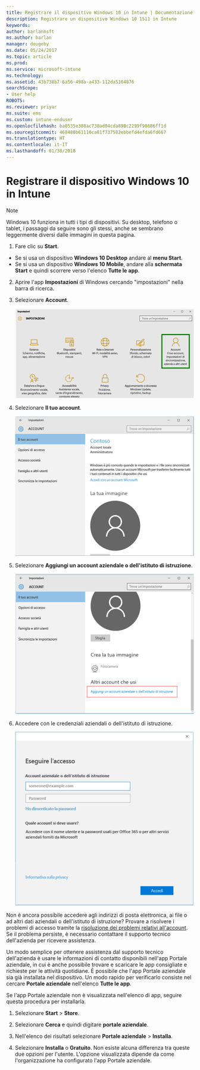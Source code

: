 ```yaml
---
title: Registrare il dispositivo Windows 10 in Intune | Documentazione Microsoft
description: Registrare un dispositivo Windows 10 1511 in Intune
keywords: 
author: barlanmsft
ms.author: barlan
manager: dougeby
ms.date: 05/24/2017
ms.topic: article
ms.prod: 
ms.service: microsoft-intune
ms.technology: 
ms.assetid: 43b738b7-6a56-498a-a433-112da5104876
searchScope:
- User help
ROBOTS: 
ms.reviewer: priyar
ms.suite: ems
ms.custom: intune-enduser
ms.openlocfilehash: ba0535e388ac730ad04cda898c2299f98686ff1d
ms.sourcegitcommit: 468480b61110ca81f737582ebbefd4efda6fd667
ms.translationtype: HT
ms.contentlocale: it-IT
ms.lasthandoff: 01/30/2018
---
```

# <a name="enroll-your-windows-10-device-in-intune"></a>Registrare il dispositivo Windows 10 in Intune

  > [!NOTE]
  > Windows 10 funziona in tutti i tipi di dispositivi. Su desktop, telefono o tablet, i passaggi da seguire sono gli stessi, anche se sembrano leggermente diversi dalle immagini in questa pagina.

1.  Fare clic su **Start**.

  - Se si usa un dispositivo **Windows 10 Desktop** andare al **menu Start**.
  - Se si usa un dispositivo **Windows 10 Mobile**, andare alla **schermata Start** e quindi scorrere verso l'elenco **Tutte le app**.

2. Aprire l'app **Impostazioni** di Windows cercando "impostazioni" nella barra di ricerca.

3. Selezionare **Account**.

    ![Passaggio a Impostazioni e Account](./media/W10-enroll-1-settings-accounts.png)

4. Selezionare **Il tuo account**.

    ![Selezionare l'account personale](./media/W10-enroll-2-accounts-your-account.png)

5. Selezionare **Aggiungi un account aziendale o dell'istituto di istruzione**.

    ![Selezionare Aggiungi un account aziendale o dell'istituto di istruzione](./media/w10-enroll-3-add-work-school-acct.png)

6. Accedere con le credenziali aziendali o dell'istituto di istruzione.

    ![Accesso](./media/W10-enroll-4-sign-in.png)

Non è ancora possibile accedere agli indirizzi di posta elettronica, ai file o ad altri dati aziendali o dell'istituto di istruzione? Provare a risolvere i problemi di accesso tramite la [risoluzione dei problemi relativi all'account](troubleshoot-your-windows-10-device-windows.md#troubleshooting-steps-to-follow-if-you-see-your-account). Se il problema persiste, è necessario contattare il supporto tecnico dell'azienda per ricevere assistenza.

Un modo semplice per ottenere assistenza dal supporto tecnico dell'azienda è usare le informazioni di contatto disponibili nell'app Portale aziendale, in cui è anche possibile trovare e scaricare le app consigliate e richieste per le attività quotidiane. È possibile che l'app Portale aziendale sia già installata nel dispositivo. Un modo rapido per verificarlo consiste nel cercare __Portale aziendale__ nell'elenco __Tutte le app__.

Se l'app Portale aziendale non è visualizzata nell'elenco di app, seguire questa procedura per installarla.

1. Selezionare **Start** > **Store**.

2. Selezionare **Cerca** e quindi digitare **portale aziendale**.

3. Nell'elenco dei risultati selezionare **Portale aziendale** > **Installa**.

4. Selezionare **Installa** o **Gratuito**. Non esiste alcuna differenza tra queste due opzioni per l'utente. L'opzione visualizzata dipende da come l'organizzazione ha configurato l'app Portale aziendale.

